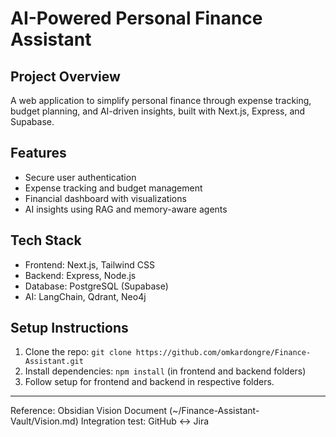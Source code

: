 # AI-Powered Personal Finance Assistant

## Project Overview
A web application to simplify personal finance through expense tracking, budget planning, and AI-driven insights, built with Next.js, Express, and Supabase.

## Features
- Secure user authentication
- Expense tracking and budget management
- Financial dashboard with visualizations
- AI insights using RAG and memory-aware agents

## Tech Stack
- Frontend: Next.js, Tailwind CSS
- Backend: Express, Node.js
- Database: PostgreSQL (Supabase)
- AI: LangChain, Qdrant, Neo4j

## Setup Instructions
1. Clone the repo: `git clone https://github.com/omkardongre/Finance-Assistant.git`
2. Install dependencies: `npm install` (in frontend and backend folders)
3. Follow setup for frontend and backend in respective folders.

---

Reference: Obsidian Vision Document (~/Finance-Assistant-Vault/Vision.md)
Integration test: GitHub ↔ Jira
